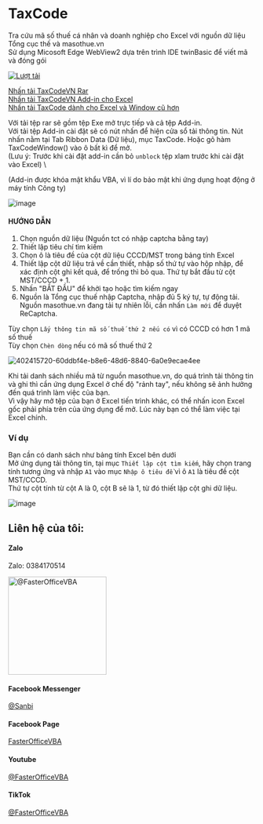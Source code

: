 # TaxCode
 Tra cứu mã số thuế cá nhân và doanh nghiệp cho Excel với nguồn dữ liệu Tổng cục thế và masothue.vn \
 Sử dụng Micosoft Edge WebView2 dựa trên trình IDE twinBasic để viết mã và đóng gói

[![Lượt tải](https://img.shields.io/github/downloads/SanbiVN/TaxCodeVN/total.svg)](https://github.com/SanbiVN/TaxCodeVN/releases/download/tax_code/TaxCodeVN_v3.26.rar) 

[Nhấn tải TaxCodeVN Rar](https://github.com/SanbiVN/TaxCodeVN/releases/download/tax_code/TaxCodeVN_v3.26.rar) \
[Nhấn tải TaxCodeVN Add-in cho Excel](https://github.com/SanbiVN/TaxCodeVN/releases/download/tax_code/TaxCodeVN_v3.26.xlam) \
[Nhấn tải TaxCode dành cho Excel và Window cũ hơn](https://github.com/SanbiVN/TaxCodeVN/releases/download/tax_code/TaxCode_IE.xlsm)


Với tải tệp rar sẽ gồm tệp Exe mở trực tiếp và cả tệp Add-in. \
Với tải tệp Add-in cài đặt sẽ có nút nhấn để hiện cửa sổ tải thông tin. Nút nhấn nằm tại Tab Ribbon Data (Dữ liệu), mục TaxCode.
Hoặc gõ hàm TaxCodeWindow() vào ô bất kì để mở. \
(Lưu ý: Trước khi cài đặt add-in cần bỏ ```unblock``` tệp xlam trước khi cài đặt vào Excel) \

(Add-in được khóa mật khẩu VBA, vì lí do bảo mật khi ứng dụng hoạt động ở máy tính Công ty)

![image](https://github.com/user-attachments/assets/e53a88c7-fcdd-45fe-a501-b2f2d31ba531)

#### HƯỚNG DẪN 
1. Chọn nguồn dữ liệu (Nguồn tct có nhập captcha bằng tay)
2. Thiết lập tiêu chí tìm kiếm
3. Chọn ô là tiêu đề của cột dữ liệu CCCD/MST trong bảng tính Excel
4. Thiết lập cột dữ liệu trả về cần thiết, nhập số thứ tự vào hộp nhập, để xác định cột ghi kết quả, để trống thì bỏ qua. Thứ tự bắt đầu từ cột MST/CCCD + 1.
5. Nhấn "BẮT ĐẦU" để khởi tạo hoặc tìm kiếm ngay
6. Nguồn là Tổng cục thuế nhập Captcha, nhập đủ 5 ký tự, tự động tải. Nguồn masothue.vn đang tải tự nhiên lỗi, cần nhấn ```Làm mới``` để duyệt ReCaptcha.

Tùy chọn ```Lấy thông tin mã số thuế thứ 2 nếu có``` vì có CCCD có hơn 1 mã số thuế \
Tùy chọn ```Chèn dòng``` nếu có mã số thuế thứ 2


![402415720-60ddbf4e-b8e6-48d6-8840-6a0e9ecae4ee](https://github.com/user-attachments/assets/0797ecb0-e292-41b5-a7c8-f3d5ee82868f)

Khi tải danh sách nhiều mã từ nguồn masothue.vn, do quá trình tải thông tin và ghi thì cần ứng dụng Excel ở chế độ "rảnh tay", nếu không sẽ ảnh hưởng đến quá trình làm việc của bạn. \
Vì vậy hãy mở tệp của bạn ở Excel tiến trình khác, có thể nhấn icon Excel gốc phải phía trên của ứng dụng để mở. Lúc này bạn có thể làm việc tại Excel chính.


### Ví dụ

Bạn cần có danh sách như bảng tính Excel bên dưới \
Mở ứng dụng tải thông tin, tại mục ```Thiết lập cột tìm kiếm```, hãy chọn trang tính tương ứng và nhập ```A1``` vào mục ```Nhập ô tiêu đề``` vì ô ```A1``` là tiêu đề cột MST/CCCD.  \
Thứ tự cột tính từ cột A là 0, cột B sẽ là 1, từ đó thiết lập cột ghi dữ liệu​.

![image](https://github.com/user-attachments/assets/44047f32-45db-49b8-96a8-f0793dc57833)



## Liên hệ của tôi:

#### Zalo 
Zalo: 0384170514
<p align="left">
<img title="@FasterOfficeVBA" src="https://github.com/user-attachments/assets/970644a2-f125-440f-9bd9-2f8888187a22" width="200">
</p>

#### Facebook Messenger
[@Sanbi](https://m.me/he.sanbi)

#### Facebook Page
[FasterOfficeVBA](https://facebook.com/FasterOfficeVBA)

#### Youtube
[@FasterOfficeVBA](https://www.youtube.com/@FasterOfficeVBA)

#### TikTok
[@FasterOfficeVBA](https://www.tiktok.com/@fasterofficevba)
